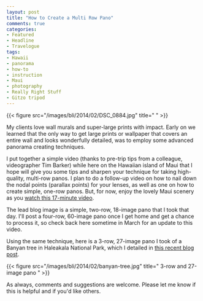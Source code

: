 ```yaml
---
layout: post
title: "How to Create a Multi Row Pano"
comments: true
categories:
- Featured
- Headline
- Travelogue
tags:
- Hawaii
- panorama
- how-to
- instruction
- Maui
- photography
- Really Right Stuff
- Gitzo tripod
---
```


{{< figure src="/images/bli/2014/02/DSC_0884.jpg" title="   " >}}

My clients love wall murals and super-large prints with impact. Early on we learned that the only way to get large prints or wallpaper that covers an entire wall and looks wonderfully detailed, was to employ some advanced panorama creating techniques.

<!--more-->

I put together a simple video (thanks to pre-trip tips from a colleague, videographer Tim Barker) while here on the Hawaiian island of Maui that I hope will give you some tips and sharpen your technique for taking high-quality, multi-row panos. I plan to do a follow-up video on how to nail down the nodal points (parallax points) for your lenses, as well as one on how to create simple, one-row panos. But, for now, enjoy the lovely Maui scenery as you [watch this 17-minute video](http://www.youtube.com/watch?v=edgmob9gtQ4&list=UUq6TJZjUFp877PkgeJkETew&feature=share). 

The lead blog image is a simple, two-row, 18-image pano that I took that day. I'll post a four-row, 60-image pano once I get home and get a chance to process it, so check back here sometime in March for an update to this video. 

Using the same technique, here is a 3-row, 27-image pano I took of a Banyan tree in Haleakala National Park, which I detailed in [this recent blog post](http://www.lesterpickerphoto.com/2014/02/21/banyan-tree-pano/).

{{< figure src="/images/bli/2014/02/banyan-tree.jpg" title=" 3-row and 27-image pano  " >}}

As always, comments and suggestions are welcome. Please let me know if this is helpful and if you'd like others. 